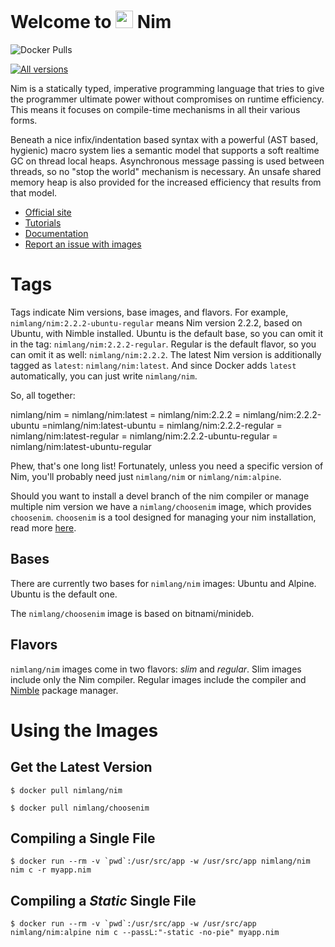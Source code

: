 # Welcome to <img src="https://raw.githubusercontent.com/nim-lang/assets/master/Art/logo-crown.png" height="28px"/> Nim

![Docker Pulls](https://img.shields.io/docker/pulls/nimlang/nim?logo=nim)

[![All versions](https://github.com/Nim-Lang-CI/docker-images-regular/actions/workflows/all.yml/badge.svg)](https://github.com/Nim-Lang-CI/docker-images-regular/actions/workflows/all.yml)

Nim is a statically typed, imperative programming language that tries to give the programmer ultimate power without compromises on runtime efficiency. This means it focuses on compile-time mechanisms in all their various forms.

Beneath a nice infix/indentation based syntax with a powerful (AST based, hygienic) macro system lies a semantic model that supports a soft realtime GC on thread local heaps. Asynchronous message passing is used between threads,
so no "stop the world" mechanism is necessary. An unsafe shared memory heap is also provided for the increased efficiency that results from that model.

- [Official site](http://nim-lang.org)
- [Tutorials](http://nim-lang.org/learn.html)
- [Documentation](http://nim-lang.org/documentation.html)
- [Report an issue with images](https://github.com/nim-lang/docker-images/issues/new)


# Tags

Tags indicate Nim versions, base images, and flavors. For example, `nimlang/nim:2.2.2-ubuntu-regular` means Nim version 2.2.2, based on Ubuntu, with Nimble installed. Ubuntu is the default base, so you can omit it in the tag: `nimlang/nim:2.2.2-regular`. Regular is the default flavor, so you can omit it as well: `nimlang/nim:2.2.2`. The latest Nim version is additionally tagged as `latest`: `nimlang/nim:latest`. And since Docker adds `latest` automatically, you can just write `nimlang/nim`.

So, all together:

nimlang/nim = nimlang/nim:latest = nimlang/nim:2.2.2 = nimlang/nim:2.2.2-ubuntu =nimlang/nim:latest-ubuntu = nimlang/nim:2.2.2-regular = nimlang/nim:latest-regular = nimlang/nim:2.2.2-ubuntu-regular = nimlang/nim:latest-ubuntu-regular

Phew, that's one long list! Fortunately, unless you need a specific version of Nim, you'll probably need just `nimlang/nim` or `nimlang/nim:alpine`.

Should you want to install a devel branch of the nim compiler or manage multiple nim version we have a `nimlang/choosenim` image, which provides `choosenim`. `choosenim` is a tool designed for managing your nim installation, read more [here](https://github.com/nim-lang/choosenim).


## Bases

There are currently two bases for `nimlang/nim` images: Ubuntu and Alpine. Ubuntu is the default one.

The `nimlang/choosenim` image is based on bitnami/minideb.


## Flavors

`nimlang/nim` images come in two flavors: *slim* and *regular*. Slim images include only the Nim compiler. Regular images include the compiler and [Nimble](https://github.com/nim-lang/nimble) package manager. 


# Using the Images

## Get the Latest Version

```shell
$ docker pull nimlang/nim
```

```shell
$ docker pull nimlang/choosenim
```


## Compiling a Single File

```shell
$ docker run --rm -v `pwd`:/usr/src/app -w /usr/src/app nimlang/nim nim c -r myapp.nim
```


## Compiling a *Static* Single File

```shell
$ docker run --rm -v `pwd`:/usr/src/app -w /usr/src/app nimlang/nim:alpine nim c --passL:"-static -no-pie" myapp.nim
```

